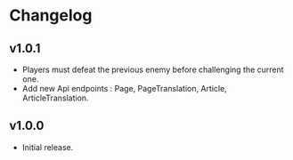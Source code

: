 # Changelog

## v1.0.1

- Players must defeat the previous enemy before challenging the current one.
- Add new Api endpoints : Page, PageTranslation, Article, ArticleTranslation.

## v1.0.0

- Initial release.
